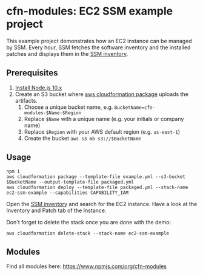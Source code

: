 # cfn-modules: EC2 SSM example project

This example project demonstrates how an EC2 instance can be managed by SSM. Every hour, SSM fetches the software inventory and the installed patches and displays them in the [SSM inventory](https://console.aws.amazon.com/systems-manager/inventory).

## Prerequisites

1. [Install Node.js 10.x](https://nodejs.org/)
2. Create an S3 bucket where [aws cloudformation package](https://docs.aws.amazon.com/cli/latest/reference/cloudformation/package.html) uploads the artifacts.
    1. Choose a unique bucket name, e.g. `BucketName=cfn-modules-$Name-$Region`
    2. Replace `$Name` with a unique name (e.g. your initials or company name)
    3. Replace `$Region` with your AWS default region (e.g. `us-east-1`)
    4. Create the bucket `aws s3 mb s3://$BucketName`

## Usage

```
npm i
aws cloudformation package --template-file example.yml --s3-bucket $BucketName --output-template-file packaged.yml
aws cloudformation deploy --template-file packaged.yml --stack-name ec2-ssm-example --capabilities CAPABILITY_IAM
```

Open the [SSM inventory](https://console.aws.amazon.com/systems-manager/inventory) and search for the EC2 instance. Have a look at the Inventory and Patch tab of the Instance.

Don't forget to delete the stack once you are done with the demo:

```
aws cloudformation delete-stack --stack-name ec2-ssm-example
```

## Modules

Find all modules here: https://www.npmjs.com/org/cfn-modules
